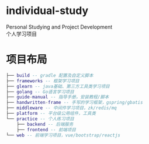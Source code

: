 # individual-study
Personal Studying and Project Development  
个人学习项目

# 项目布局

``` lua
├── build -- gradle 配置及自定义脚本
├── frameworks -- 框架学习项目
├── glearn -- java基础、第三方工具类学习项目
├── golang -- Go语言学习项目
├── guide-manual -- 指导手册，安装教程/脚本
├── handwritten-frame -- 手写的学习框架，gspring/gbatis
├── middleware -- 中间件学习项目，zk/redis/mq
├── platform -- 平台级公用组件，工具类
└── practice -- 个人练习项目
    ├── backend -- 后端服务
    ├── frontend -- 前端项目
└── web -- 前端学习项目，vue/bootstrap/reactjs

```

